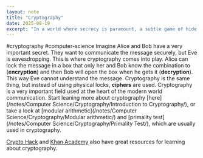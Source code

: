 ```yaml
---
layout: note
title: "Cryptography"
date: 2025-08-19
excerpt: "In a world where secrecy is paramount, a subtle game of hide and seek between Alice, Bob, and the eavesdropping Eve unfolds, with cryptography holding the key to their secured communication. But what mysterious ciphers lie at the heart of t"
---
```


#cryptography #computer-science 
Imagine Alice and Bob have a very important secret. They want to communicate the message securely, but Eve is eavesdropping. This is where cryptography comes into play. Alice can lock the message in a box that only her and Bob know the combination to (__encryption__) and then Bob will open the box when he gets it (__decryption__). This way Eve cannot understand the message. Cryptography is the same thing, but instead of using physical locks, __ciphers__ are used. Cryptography is a very important field used at the heart of the modern world communication. Start leaning more about cryptography [here](/notes/Computer Science/Cryptography/Introduction to Cryptography/), or take a look at [modular arithmetic](/notes/Computer Science/Cryptography/Modular arithmetic/) and [primality test](/notes/Computer Science/Cryptography/Primality Test/), which are usually used in cryptography.

[Crypto Hack](https://cryptohack.org/courses/intro/course_details/) and [Khan Academy](https://www.khanacademy.org/computing/computer-science/cryptography) also have great resources for learning about cryptography.
